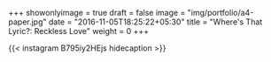 +++
showonlyimage = true
draft = false
image = "img/portfolio/a4-paper.jpg"
date = "2016-11-05T18:25:22+05:30"
title = "Where's That Lyric?: Reckless Love"
weight = 0
+++


{{< instagram B795iy2HEjs hidecaption >}}

